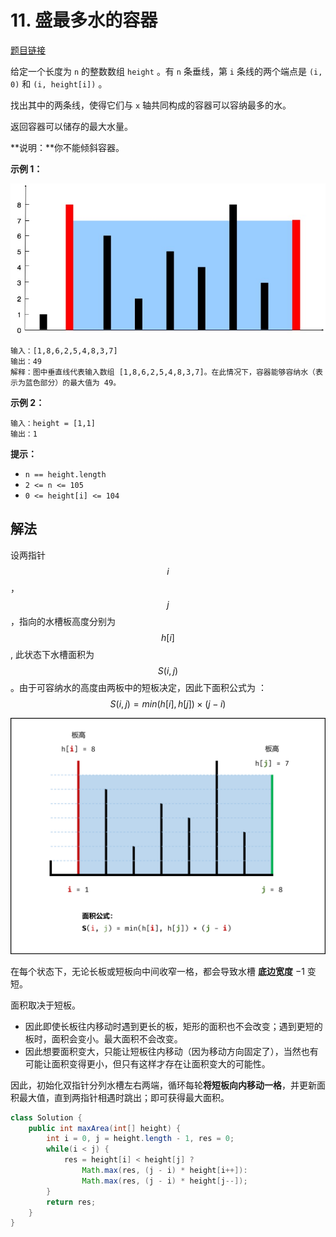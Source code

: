 # 11. 盛最多水的容器

[题目链接](https://leetcode.cn/problems/container-with-most-water/)

给定一个长度为 `n` 的整数数组 `height` 。有 `n` 条垂线，第 `i` 条线的两个端点是 `(i, 0)` 和 `(i, height[i])` 。

找出其中的两条线，使得它们与 `x` 轴共同构成的容器可以容纳最多的水。

返回容器可以储存的最大水量。

**说明：**你不能倾斜容器。

**示例 1：**

![img](images/11-1.jpg)

```
输入：[1,8,6,2,5,4,8,3,7]
输出：49 
解释：图中垂直线代表输入数组 [1,8,6,2,5,4,8,3,7]。在此情况下，容器能够容纳水（表示为蓝色部分）的最大值为 49。
```

**示例 2：**

```
输入：height = [1,1]
输出：1
```

**提示：**

- `n == height.length`
- `2 <= n <= 105`
- `0 <= height[i] <= 104`

## 解法

设两指针 $$ i $$， $$ j $$，指向的水槽板高度分别为 $$ h[i] $$ , 此状态下水槽面积为 $$ S(i, j)  $$。由于可容纳水的高度由两板中的短板决定，因此下面积公式为 ：$$ S(i,j)=min(h[i],h[j])×(j−i) $$

![](images/11-2.png)

在每个状态下，无论长板或短板向中间收窄一格，都会导致水槽 **底边宽度** −1 变短。

面积取决于短板。

- 因此即使长板往内移动时遇到更长的板，矩形的面积也不会改变；遇到更短的板时，面积会变小。最大面积不会改变。
- 因此想要面积变大，只能让短板往内移动（因为移动方向固定了），当然也有可能让面积变得更小，但只有这样才存在让面积变大的可能性。

因此，初始化双指针分列水槽左右两端，循环每轮**将短板向内移动一格**，并更新面积最大值，直到两指针相遇时跳出；即可获得最大面积。

```java
class Solution {
    public int maxArea(int[] height) {
        int i = 0, j = height.length - 1, res = 0;
        while(i < j) {
            res = height[i] < height[j] ? 
                Math.max(res, (j - i) * height[i++]): 
                Math.max(res, (j - i) * height[j--]); 
        }
        return res;
    }
}
```

